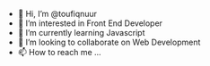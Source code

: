 - 👋 Hi, I’m @toufiqnuur
- 👀 I’m interested in Front End Developer
- 🌱 I’m currently learning Javascript
- 💞️ I’m looking to collaborate on Web Development
- 📫 How to reach me ...

<!---
toufiqnuur/toufiqnuur is a ✨ special ✨ repository because its `README.md` (this file) appears on your GitHub profile.
You can click the Preview link to take a look at your changes.
--->

